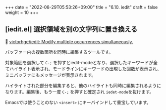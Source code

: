 +++
date = "2022-08-29T05:53:26+09:00"
title = "6.10. iedit"
draft = false
weight = 10
+++
## [iedit.el] 選択領域を別の文字列に置き換える
🔗 [victorhge/iedit: Modify multiple occurrences simultaneously.](https://github.com/victorhge/iedit) 

バッファー内の複数箇所を同時に編集するツールです。

対象範囲を選択して `C-;` を押すとiedit-modeとなり、選択したキーワードが全てハイライト表示され、モードラインにキーワードの出現した回数が表示され、ミニバッファにもメッセージが表示されます。

ハイライトされた部分を編集すると、他のハイライトも同時に編集されるようになります。編集後、もう一度 `C-;` を押すと確定され `iedet-mode`を抜けます。

Emacsでは使うことのない `<insert>` にキーバインドして重宝しています。
